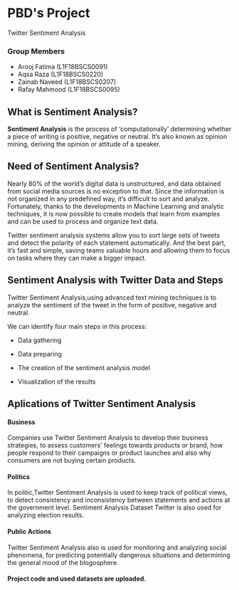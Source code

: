 # PBD's Project

<p>Twitter Sentiment Analysis</p>

### Group Members

- Arooj Fatima   (L1F18BSCS0091)
- Aqsa Raza      (L1F18BSCS0220)
- Zainab Naveed  (L1F18BSCS0207)
- Rafay Mahmood  (L1F18BSCS0095)

## What is Sentiment Analysis?
<p><b>Sentiment Analysis</b> is the process of ‘computationally’ determining whether a piece of writing is positive, negative or neutral. It’s also known as opinion mining, deriving the opinion or attitude of a speaker.</p>

## Need of Sentiment Analysis?

<p>Nearly 80% of the world’s digital data is unstructured, and data obtained from social media sources is no exception to that. Since the information is not organized in any predefined way, it’s difficult to sort and analyze. Fortunately, thanks to the developments in Machine Learning and analytic techniques, it is now possible to create models that learn from examples and can be used to process and organize text data.</p>

<p>Twitter sentiment analysis systems allow you to sort large sets of tweets and detect the polarity of each statement automatically. And the best part, it’s fast and simple, saving teams valuable hours and allowing them to focus on tasks where they can make a bigger impact.</p>

## Sentiment Analysis with Twitter Data and Steps

Twitter Sentiment Analysis,using advanced text mining techniques is to analyze the sentiment of the tweet in the form of positive, negative and neutral.

We can identify four main steps in this process:

- Data gathering

- Data preparing

- The creation of the sentiment analysis model

- Visualization of the results

## Aplications of Twitter Sentiment Analysis

#### Business

Companies use Twitter Sentiment Analysis to develop their business strategies, to assess customers’ feelings towards products or brand, how people respond to their campaigns or product launches and also why consumers are not buying certain products.

#### Politics

In politic,Twitter Sentiment Analysis is used to keep track of political views, to detect consistency and inconsistency between statements and actions at the government level. Sentiment Analysis Dataset Twitter is also used for analyzing election results.

#### Public Actions

Twitter Sentiment Analysis also is used for monitoring and analyzing social phenomena, for predicting potentially dangerous situations and determining the general mood of the blogosphere.

#### Project code and used datasets are uploaded.
